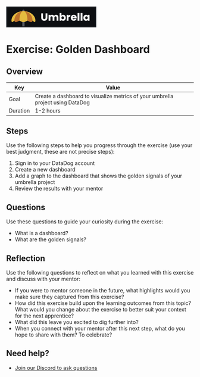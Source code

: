 <a href="../../overview/README.md"><img src="../umbrella.svg" alt="Umbrella project"></a>

# Exercise: Golden Dashboard

## Overview

| Key | Value |
| --- | --- |
| Goal | Create a dashboard to visualize metrics of your umbrella project using DataDog |
| Duration | 1-2 hours |

## Steps

Use the following steps to help you progress through the exercise (use your best judgment, these are not precise steps):

1. Sign in to your DataDog account
2. Create a new dashboard
3. Add a graph to the dashboard that shows the golden signals of your umbrella project
4. Review the results with your mentor

## Questions

Use these questions to guide your curiosity during the exercise:

- What is a dashboard?
- What are the golden signals?

## Reflection

Use the following questions to reflect on what you learned with this exercise and discuss with your mentor:

- If you were to mentor someone in the future, what highlights would you make sure they captured from this exercise? 
- How did this exercise build upon the learning outcomes from this topic? What would you change about the exercise to better suit your context for the next apprentice?
- What did this leave you excited to dig further into? 
- When you connect with your mentor after this next step, what do you hope to share with them? To celebrate? 

## Need help?

- [Join our Discord to ask questions](https://discord.gg/bDVYvG3Czd)
